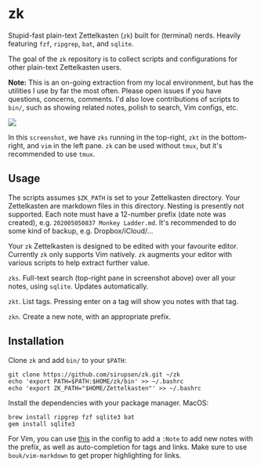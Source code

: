 # zk

Stupid-fast plain-text Zettelkasten (`zk`) built for (terminal) nerds. Heavily
featuring `fzf`, `ripgrep`, `bat`, and `sqlite`.

The goal of the `zk` repository is to collect scripts and configurations for
other plain-text Zettelkasten users.

**Note:** This is an on-going extraction from my local environment, but has the
utilities I use by far the most often. Please open issues if you have questions,
concerns, comments. I'd also love contributions of scripts to `bin/`, such as
showing related notes, polish to search, Vim configs, etc.

![](https://pbs.twimg.com/media/EQGYhAJUYAEPC4j?format=jpg&name=4096x4096)

In this `screenshot`, we have `zks` running in the top-right, `zkt` in the
bottom-right, and `vim` in the left pane. `zk` can be used without `tmux`, but
it's recommended to use `tmux`.

## Usage

The scripts assumes `$ZK_PATH` is set to your Zettelkasten directory. Your
Zettelkasten are markdown files in this directory. Nesting is presently not
supported.  Each note must have a 12-number prefix (date note was created), e.g.
`202005050837 Monkey Ladder.md`. It's recommended to do some kind of backup,
e.g. Dropbox/iCloud/...

Your `zk` Zettelkasten is designed to be edited with your favourite editor.
Currently `zk` only supports Vim natively. `zk` augments your editor with
various scripts to help extract further value.

`zks`. Full-text search (top-right pane in screenshot above) over all your
notes, using `sqlite`. Updates automatically.

`zkt`. List tags. Pressing enter on a tag will show you notes with that tag.

`zkn`. Create a new note, with an appropriate prefix.

## Installation

Clone `zk` and add `bin/` to your `$PATH`:

```
git clone https://github.com/sirupsen/zk.git ~/zk
echo 'export PATH=$PATH:$HOME/zk/bin' >> ~/.bashrc
echo 'export ZK_PATH="$HOME/Zettelkasten"' >> ~/.bashrc
```

Install the dependencies with your package manager. MacOS:

```
brew install ripgrep fzf sqlite3 bat
gem install sqlite3
```

For Vim, you can use
[this](https://github.com/sirupsen/dotfiles/blob/master/home/.vimrc#L480-L517)
in the config to add a `:Note` to add new notes with the prefix, as well as
auto-completion for tags and links. Make sure to use `bouk/vim-markdown` to get
proper highlighting for links.
